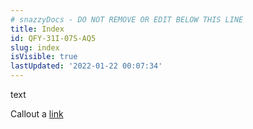 ```yaml
---
# snazzyDocs - DO NOT REMOVE OR EDIT BELOW THIS LINE
title: Index
id: QFY-31I-07S-AQ5
slug: index
isVisible: true
lastUpdated: '2022-01-22 00:07:34'
---
```

text
<div class="sd-callout" data-callout-type="tip">Callout a <a href="https://yahoo.com" target="_blank" rel="noopener noreferrer nofollow">link</a></div>
